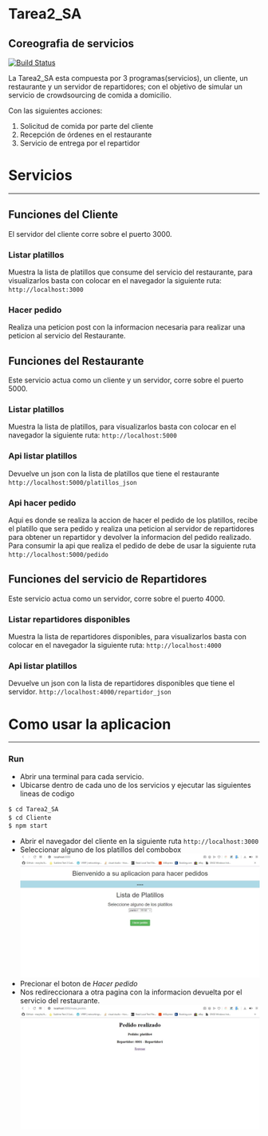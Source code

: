 # Tarea2_SA
## Coreografia de servicios

[![Build Status](https://travis-ci.org/joemccann/dillinger.svg?branch=master)](https://travis-ci.org/joemccann/dillinger)

La Tarea2_SA esta compuesta por 3 programas(servicios), un cliente, un restaurante y un servidor de repartidores; con el objetivo de simular un servicio de crowdsourcing de comida a domicilio.

Con las siguientes acciones:

  1. Solicitud de comida por parte del cliente
  2. Recepción de órdenes en el restaurante
  3. Servicio de entrega por el repartidor

# Servicios
---
## Funciones del Cliente
El servidor del cliente corre sobre el puerto 3000.
### Listar platillos
Muestra la lista de platillos que consume del servicio del restaurante, para visualizarlos basta con colocar en el navegador la siguiente ruta:
``
http://localhost:3000
``
### Hacer pedido
Realiza una peticion post con la informacion necesaria para realizar una peticion al servicio del Restaurante.


## Funciones del Restaurante
Este servicio actua como un cliente y un servidor, corre sobre el puerto 5000.
### Listar platillos
Muestra la lista de platillos, para visualizarlos basta con colocar en el navegador la siguiente ruta:
``
http://localhost:5000
``
### Api listar platillos
Devuelve un json con la lista de platillos que tiene el restaurante
``
http://localhost:5000/platillos_json
``
### Api hacer pedido
Aqui es donde se realiza la accion de hacer el pedido de los platillos, recibe el platillo que sera pedido y realiza una peticion al servidor de repartidores para obtener un repartidor y devolver la informacion del pedido realizado.
Para consumir la api que realiza el pedido de debe de usar la siguiente ruta
``
http://localhost:5000/pedido
``


## Funciones del servicio de Repartidores
Este servicio actua como un servidor, corre sobre el puerto 4000.
### Listar repartidores disponibles
Muestra la lista de repartidores disponibles, para visualizarlos basta con colocar en el navegador la siguiente ruta:
``
http://localhost:4000
``
### Api listar platillos
Devuelve un json con la lista de repartidores disponibles que tiene el servidor.
``
http://localhost:4000/repartidor_json
``


# Como usar la aplicacion
---
### Run

- Abrir una terminal para cada servicio.   
- Ubicarse dentro de cada uno de los servicios y ejecutar las  siguientes lineas de codigo
```sh
$ cd Tarea2_SA
$ cd Cliente
$ npm start
```
- Abrir el navegador del cliente en la siguiente ruta 
``
http://localhost:3000
``
- Seleccionar alguno de los platillos del combobox
![Listado de platillos](Imagenes/ListarPlatillos.JPG)
- Precionar el boton de *Hacer pedido*
- Nos redireccionara a otra pagina con la informacion devuelta por el servicio del restaurante.
![Pedido exitoso](Imagenes/PedidoRealizado.JPG)